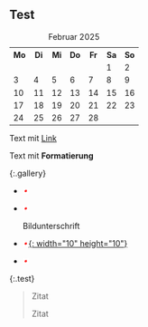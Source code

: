 ## Test

<table class="month">
<caption>Februar 2025</caption>
<tr><th>Mo</th><th>Di</th><th>Mi</th><th>Do</th><th>Fr</th><th class="h2">Sa</th><th class="h1">So</th></tr>
<tr><td></td><td></td><td></td><td></td><td></td><td class="h2">1</td><td class="h1">2</td></tr>
<tr><td>3</td><td>4</td><td>5</td><td>6</td><td>7</td><td class="h2">8</td><td class="h1">9</td></tr>
<tr><td>10</td><td>11</td><td>12</td><td>13</td><td>14</td><td class="h2">15</td><td class="h1">16</td></tr>
<tr><td>17</td><td>18</td><td>19</td><td>20</td><td>21</td><td class="h2">22</td><td class="h1">23</td></tr>
<tr><td>24</td><td>25</td><td>26</td><td>27</td><td>28</td><td></td><td></td></tr>
</table>

Text mit [Link](index.md)

Text mit **Formatierung**

{:.gallery}
* [![Bild](files/test.png)](files/test.png)
* [![Bild](files/test.png)](files/test.png)

  Bildunterschrift
* [![Bild](files/test.png){: width="10" height="10"}](files/test.png)
* [![Bild](files/test.png)](files/test.png)

{:.test}
> Zitat
>
> Zitat
